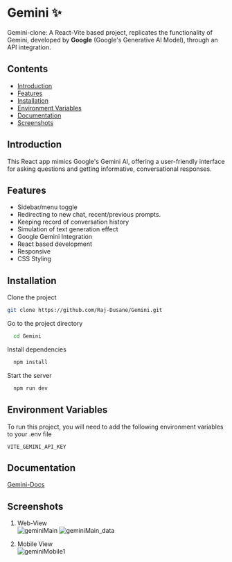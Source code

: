 # Gemini ✨

Gemini-clone: A React-Vite based project, replicates the functionality of Gemini, developed by **Google** (Google's Generative AI Model), through an API integration.


## Contents

 - [Introduction]()
 - [Features]()
 - [Installation]()
 - [Environment Variables]()
 - [Documentation]()
 - [Screenshots]()


## Introduction

This React app mimics Google's Gemini AI, offering a user-friendly interface for asking questions and getting informative, conversational responses.


## Features

- Sidebar/menu toggle
- Redirecting to new chat, recent/previous prompts. 
- Keeping record of conversation history
- Simulation of text generation effect
- Google Gemini Integration
- React based development
- Responsive
- CSS Styling


## Installation

Clone the project

```bash
git clone https://github.com/Raj-Dusane/Gemini.git
```

Go to the project directory

```bash
  cd Gemini
```

Install dependencies

```bash
  npm install
```

Start the server

```bash
  npm run dev
```

## Environment Variables

To run this project, you will need to add the following environment variables to your .env file

`VITE_GEMINI_API_KEY`


## Documentation

[Gemini-Docs](https://ai.google.dev/gemini-api/docs)


## Screenshots
1. Web-View <br>
![geminiMain](https://github.com/Raj-Dusane/Gemini/assets/58694150/4491c395-80f5-4ec6-b93a-deff22240feb)
![geminiMain_data](https://github.com/Raj-Dusane/Gemini/assets/58694150/b3e4709f-d3a1-492c-af2b-30b1a4c7a08f)

2. Mobile View <br>
![geminiMobile1](https://github.com/Raj-Dusane/Gemini/assets/58694150/d764fcf2-3f16-48f8-aaee-4a261d2f558b)


